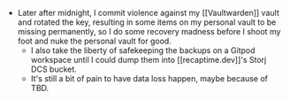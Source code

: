 * Later after midnight, I commit violence against my [[Vaultwarden]] vault and rotated the key, resulting in some items on my personal vault to be missing permanently, so I do some recovery madness before I shoot my foot and nuke the personal vault for good.
	* I also take the liberty of safekeeping the backups on a Gitpod workspace until I could dump them into [[recaptime.dev]]'s Storj DCS bucket.
	* It's still a bit of pain to have data loss happen, maybe because of TBD.